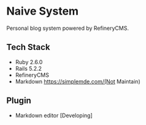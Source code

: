 # Naive System

Personal blog system powered by RefineryCMS.

## Tech Stack 

- Ruby 2.6.0
- Rails 5.2.2
- RefineryCMS
- Markdown https://simplemde.com/(Not Maintain)

## Plugin

- Markdown editor [Developing]
